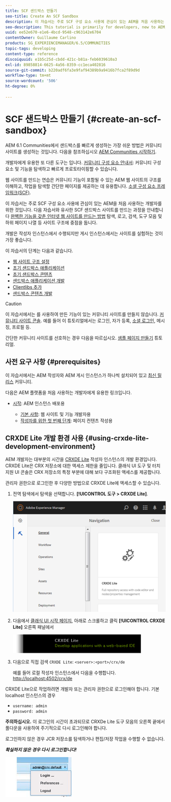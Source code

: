 ```yaml
---
title: SCF 샌드박스 만들기
seo-title: Create An SCF Sandbox
description: 이 자습서는 주로 SCF 구성 요소 사용에 관심이 있는 AEM을 처음 사용하는 개발자를 위한 것입니다.  SCF 샌드박스 사이트를 만드는 과정을 안내합니다
seo-description: This tutorial is primarily for developers, new to AEM, who are interested in using SCF components.  It walks through the creation of An SCF Sandbox site
uuid: ee52e670-e1e6-4bcd-9548-c963142e6704
contentOwner: Guillaume Carlino
products: SG_EXPERIENCEMANAGER/6.5/COMMUNITIES
topic-tags: developing
content-type: reference
discoiquuid: e1b5c25d-cbdd-421c-b81a-feb6039610a3
exl-id: 89858814-6625-4a56-8359-cc1eca402816
source-git-commit: b220adf6fa3e9faf94389b9a9416b7fca2f89d9d
workflow-type: tm+mt
source-wordcount: '506'
ht-degree: 0%

---
```


# SCF 샌드박스 만들기  {#create-an-scf-sandbox}


AEM 6.1 Communities에서 샌드박스를 빠르게 생성하는 가장 쉬운 방법은 커뮤니티 사이트를 생성하는 것입니다. 다음을 참조하십시오 [AEM Communities 시작하기](getting-started.md).

개발자에게 유용한 또 다른 도구는 입니다. [커뮤니티 구성 요소 안내서](components-guide.md): 커뮤니티 구성 요소 및 기능을 탐색하고 빠르게 프로토타이핑할 수 있습니다.

웹 사이트를 만드는 연습은 커뮤니티 기능이 포함될 수 있는 AEM 웹 사이트의 구조를 이해하고, 작업을 탐색할 간단한 페이지를 제공하는 데 유용합니다. [소셜 구성 요소 프레임워크(SCF)](scf.md).

이 자습서는 주로 SCF 구성 요소 사용에 관심이 있는 AEM을 처음 사용하는 개발자를 위한 것입니다. 다음 자습서와 유사한 SCF 샌드박스 사이트를 만드는 과정을 안내합니다 [완벽한 기능을 갖춘 인터넷 웹 사이트를 만드는 방법](../../help/sites-developing/website.md) 탐색, 로고, 검색, 도구 모음 및 하위 페이지 나열 등 사이트 구조에 중점을 둡니다.

개발은 작성자 인스턴스에서 수행되지만 게시 인스턴스에서는 사이트를 실험하는 것이 가장 좋습니다.

이 자습서의 단계는 다음과 같습니다.

* [웹 사이트 구조 설정](setup-website.md)
* [초기 샌드박스 애플리케이션](initial-app.md)
* [초기 샌드박스 콘텐츠](initial-content.md)
* [샌드박스 애플리케이션 개발](develop-app.md)
* [Clientlibs 추가](add-clientlibs.md)
* [샌드박스 콘텐츠 개발](develop-content.md)

>[!CAUTION]
>
>이 자습서에서는 를 사용하여 만든 기능이 있는 커뮤니티 사이트를 만들지 않습니다. [커뮤니티 사이트 콘솔](sites-console.md). 예를 들어 이 튜토리얼에서는 로그인, 자가 등록, [소셜 로그인](social-login.md), 메시징, 프로필 등.
>
>간단한 커뮤니티 사이트를 선호하는 경우 다음을 따르십시오. [샘플 페이지 만들기](create-sample-page.md) 튜토리얼.

## 사전 요구 사항 {#prerequisites}

이 자습서에서는 AEM 작성자와 AEM 게시 인스턴스가 하나씩 설치되어 있고 [최신 릴리스](deploy-communities.md#latest-releases) 커뮤니티.

다음은 AEM 플랫폼을 처음 사용하는 개발자에게 유용한 링크입니다.

* [시작](../../help/sites-deploying/deploy.md#getting-started): AEM 인스턴스 배포용

   * [기본 사항](../../help/sites-developing/the-basics.md): 웹 사이트 및 기능 개발자용
   * [작성자를 위한 첫 번째 단계](../../help/sites-authoring/first-steps.md): 페이지 컨텐츠 작성용

## CRXDE Lite 개발 환경 사용 {#using-crxde-lite-development-environment}

AEM 개발자는 대부분의 시간을 [CRXDE Lite](../../help/sites-developing/developing-with-crxde-lite.md) 작성자 인스턴스의 개발 환경입니다. CRXDE Lite은 CRX 저장소에 대한 액세스 제한을 줄입니다. 클래식 UI 도구 및 터치 지원 UI 콘솔은 CRX 저장소의 특정 부분에 대해 보다 구조화된 액세스를 제공합니다.

관리자 권한으로 로그인한 후 다양한 방법으로 CRXDE Lite에 액세스할 수 있습니다.

1. 전역 탐색에서 탐색을 선택합니다. **[!UICONTROL 도구 > CRXDE Lite]**.

   ![crxde-lite](assets/tools-crxde.png)

2. 다음에서 [클래식 UI 시작 페이지](http://localhost:4502/welcome.html), 아래로 스크롤하고 클릭 **[!UICONTROL CRXDE Lite]** 오른쪽 패널에서

   ![classic-ui-crxde](assets/classic-ui-crxde.png)

3. 다음으로 직접 검색 `CRXDE Lite`: `<server>:<port>/crx/de`

   예를 들어 로컬 작성자 인스턴스에서 다음을 수행합니다. [http://localhost:4502/crx/de](http://localhost:4502/crx/de)

CRXDE Lite으로 작업하려면 개발자 또는 관리자 권한으로 로그인해야 합니다. 기본 localhost 인스턴스의 경우

* `username: admin`
* `password: admin`


**주의하십시오.** 이 로그인의 시간이 초과되므로 CRXDe Lite 도구 모음의 오른쪽 끝에서 풀다운을 사용하여 주기적으로 다시 로그인해야 합니다.

로그인하지 않은 경우 JCR 저장소를 탐색하거나 편집/저장 작업을 수행할 수 없습니다.

***확실하지 않은 경우 다시 로그인합니다!***

![재로그인](assets/relogin.png)
